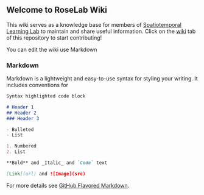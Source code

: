 ## Welcome to RoseLab Wiki

This wiki serves as a knowledge base for members of [Spatiotemporal Learning Lab](https://https://stl.khoury.northeastern.edu/) to maintain and share useful information. Click on the [wiki](https://github.com/Rose-ML-Lab/Lab-Wiki/wiki) tab of this repository to start contributing!

You can edit the wiki use Markdown

### Markdown

Markdown is a lightweight and easy-to-use syntax for styling your writing. It includes conventions for

```markdown
Syntax highlighted code block

# Header 1
## Header 2
### Header 3

- Bulleted
- List

1. Numbered
2. List

**Bold** and _Italic_ and `Code` text

[Link](url) and ![Image](src)
```

For more details see [GitHub Flavored Markdown](https://guides.github.com/features/mastering-markdown/).


